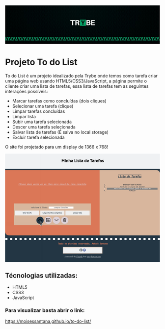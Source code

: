 ![Banner da Trybe](./trybe-banner.jpeg)
# Projeto To do List

To do List é um projeto idealizado pela Trybe onde temos como tarefa criar uma página web usando HTML5/CSS3/JavaScript, a página permite o cliente criar uma lista de tarefas, essa lista de tarefas tem as seguintes interações possíveis:

* Marcar tarefas como concluídas (dois cliques)
* Selecionar uma tarefa (clique)
* Limpar tarefas concluídas
* Limpar lista
* Subir uma tarefa selecionada
* Descer uma tarefa selecionada
* Salvar lista de tarefas (É salva no local storage)
* Excluir tarefa selecionada

O site foi projetado para um display de 1366 x 768!

![Imagem do projeto](./exemplo-to-do-list.png)

## Técnologias utilizadas:

* HTML5
* CSS3
* JavaScript

### Para visualizar basta abrir o link:

https://moisessantana.github.io/to-do-list/
